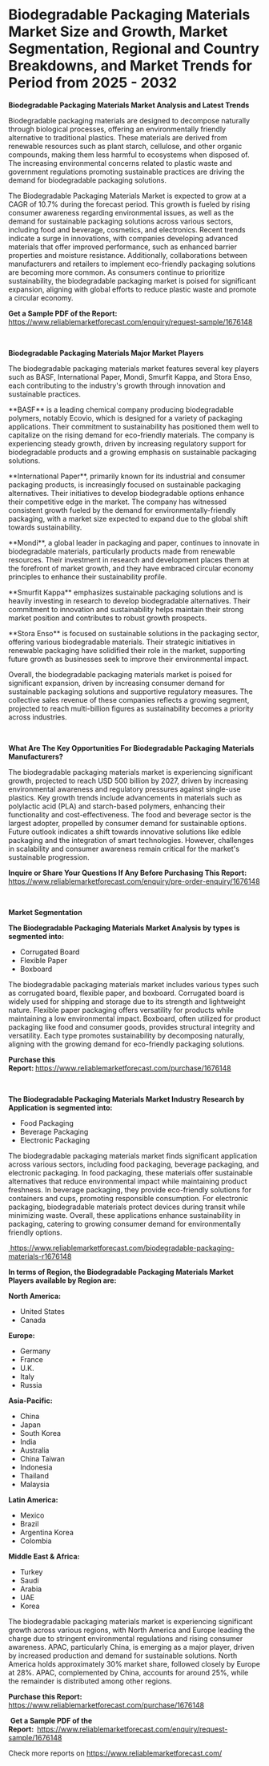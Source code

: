 <p><h1>Biodegradable Packaging Materials Market Size and Growth, Market Segmentation, Regional and Country Breakdowns, and Market Trends for Period from 2025 -  2032</h1></p><p><strong>Biodegradable Packaging Materials Market Analysis and Latest Trends</strong></p>
<p><p>Biodegradable packaging materials are designed to decompose naturally through biological processes, offering an environmentally friendly alternative to traditional plastics. These materials are derived from renewable resources such as plant starch, cellulose, and other organic compounds, making them less harmful to ecosystems when disposed of. The increasing environmental concerns related to plastic waste and government regulations promoting sustainable practices are driving the demand for biodegradable packaging solutions.</p><p>The Biodegradable Packaging Materials Market is expected to grow at a CAGR of 10.7% during the forecast period. This growth is fueled by rising consumer awareness regarding environmental issues, as well as the demand for sustainable packaging solutions across various sectors, including food and beverage, cosmetics, and electronics. Recent trends indicate a surge in innovations, with companies developing advanced materials that offer improved performance, such as enhanced barrier properties and moisture resistance. Additionally, collaborations between manufacturers and retailers to implement eco-friendly packaging solutions are becoming more common. As consumers continue to prioritize sustainability, the biodegradable packaging market is poised for significant expansion, aligning with global efforts to reduce plastic waste and promote a circular economy.</p></p>
<p><strong>Get a Sample PDF of the Report:&nbsp;</strong> <a href="https://www.reliablemarketforecast.com/enquiry/request-sample/1676148?utm_campaign=3126&utm_medium=2&utm_source=Github&utm_content=ia&utm_term=01042025&utm_id=biodegradable-packaging-materials">https://www.reliablemarketforecast.com/enquiry/request-sample/1676148</a></p>
<p>&nbsp;</p>
<p><strong>Biodegradable Packaging Materials Major Market Players</strong></p>
<p><p>The biodegradable packaging materials market features several key players such as BASF, International Paper, Mondi, Smurfit Kappa, and Stora Enso, each contributing to the industry's growth through innovation and sustainable practices.</p><p>**BASF** is a leading chemical company producing biodegradable polymers, notably Ecovio, which is designed for a variety of packaging applications. Their commitment to sustainability has positioned them well to capitalize on the rising demand for eco-friendly materials. The company is experiencing steady growth, driven by increasing regulatory support for biodegradable products and a growing emphasis on sustainable packaging solutions.</p><p>**International Paper**, primarily known for its industrial and consumer packaging products, is increasingly focused on sustainable packaging alternatives. Their initiatives to develop biodegradable options enhance their competitive edge in the market. The company has witnessed consistent growth fueled by the demand for environmentally-friendly packaging, with a market size expected to expand due to the global shift towards sustainability.</p><p>**Mondi**, a global leader in packaging and paper, continues to innovate in biodegradable materials, particularly products made from renewable resources. Their investment in research and development places them at the forefront of market growth, and they have embraced circular economy principles to enhance their sustainability profile.</p><p>**Smurfit Kappa** emphasizes sustainable packaging solutions and is heavily investing in research to develop biodegradable alternatives. Their commitment to innovation and sustainability helps maintain their strong market position and contributes to robust growth prospects.</p><p>**Stora Enso** is focused on sustainable solutions in the packaging sector, offering various biodegradable materials. Their strategic initiatives in renewable packaging have solidified their role in the market, supporting future growth as businesses seek to improve their environmental impact.</p><p>Overall, the biodegradable packaging materials market is poised for significant expansion, driven by increasing consumer demand for sustainable packaging solutions and supportive regulatory measures. The collective sales revenue of these companies reflects a growing segment, projected to reach multi-billion figures as sustainability becomes a priority across industries.</p></p>
<p>&nbsp;</p>
<p><strong>What Are The Key Opportunities For Biodegradable Packaging Materials Manufacturers?</strong></p>
<p><p>The biodegradable packaging materials market is experiencing significant growth, projected to reach USD 500 billion by 2027, driven by increasing environmental awareness and regulatory pressures against single-use plastics. Key growth trends include advancements in materials such as polylactic acid (PLA) and starch-based polymers, enhancing their functionality and cost-effectiveness. The food and beverage sector is the largest adopter, propelled by consumer demand for sustainable options. Future outlook indicates a shift towards innovative solutions like edible packaging and the integration of smart technologies. However, challenges in scalability and consumer awareness remain critical for the market's sustainable progression.</p></p>
<p><strong>Inquire or Share Your Questions If Any Before Purchasing This Report:</strong> <a href="https://www.reliablemarketforecast.com/enquiry/pre-order-enquiry/1676148?utm_campaign=3126&utm_medium=2&utm_source=Github&utm_content=ia&utm_term=01042025&utm_id=biodegradable-packaging-materials">https://www.reliablemarketforecast.com/enquiry/pre-order-enquiry/1676148</a></p>
<p>&nbsp;</p>
<p><strong>Market Segmentation</strong></p>
<p><strong>The Biodegradable Packaging Materials Market Analysis by types is segmented into:</strong></p>
<p><ul><li>Corrugated Board</li><li>Flexible Paper</li><li>Boxboard</li></ul></p>
<p><p>The biodegradable packaging materials market includes various types such as corrugated board, flexible paper, and boxboard. Corrugated board is widely used for shipping and storage due to its strength and lightweight nature. Flexible paper packaging offers versatility for products while maintaining a low environmental impact. Boxboard, often utilized for product packaging like food and consumer goods, provides structural integrity and versatility. Each type promotes sustainability by decomposing naturally, aligning with the growing demand for eco-friendly packaging solutions.</p></p>
<p><strong>Purchase this Report:&nbsp;</strong><a href="https://www.reliablemarketforecast.com/purchase/1676148?utm_campaign=3126&utm_medium=2&utm_source=Github&utm_content=ia&utm_term=01042025&utm_id=biodegradable-packaging-materials">https://www.reliablemarketforecast.com/purchase/1676148</a></p>
<p>&nbsp;</p>
<p><strong>The Biodegradable Packaging Materials Market Industry Research by Application is segmented into:</strong></p>
<p><ul><li>Food Packaging</li><li>Beverage Packaging</li><li>Electronic Packaging</li></ul></p>
<p><p>The biodegradable packaging materials market finds significant application across various sectors, including food packaging, beverage packaging, and electronic packaging. In food packaging, these materials offer sustainable alternatives that reduce environmental impact while maintaining product freshness. In beverage packaging, they provide eco-friendly solutions for containers and cups, promoting responsible consumption. For electronic packaging, biodegradable materials protect devices during transit while minimizing waste. Overall, these applications enhance sustainability in packaging, catering to growing consumer demand for environmentally friendly options.</p></p>
<p><a href="https://www.reliablemarketforecast.com/biodegradable-packaging-materials-r1676148?utm_campaign=3126&utm_medium=2&utm_source=Github&utm_content=ia&utm_term=01042025&utm_id=biodegradable-packaging-materials">&nbsp;https://www.reliablemarketforecast.com/biodegradable-packaging-materials-r1676148</a></p>
<p><strong>In terms of Region, the Biodegradable Packaging Materials Market Players available by Region are:</strong></p>
<p>
    <p> <strong> North America: </strong>
        <ul>
            <li>United States</li>
            <li>Canada</li>
        </ul>
        </p> 
    <p> <strong> Europe: </strong>
        <ul>
            <li>Germany</li>
            <li>France</li>
            <li>U.K.</li>
            <li>Italy</li>
            <li>Russia</li>
        </ul>
        </p> 
    <p> <strong> Asia-Pacific: </strong>
        <ul>
            <li>China</li>
            <li>Japan</li>
            <li>South Korea</li>
            <li>India</li>
            <li>Australia</li>
            <li>China Taiwan</li>
            <li>Indonesia</li>
            <li>Thailand</li>
            <li>Malaysia</li>
        </ul>
        </p> 
    <p> <strong> Latin America: </strong>
        <ul>
            <li>Mexico</li>
            <li>Brazil</li>
            <li>Argentina Korea</li>
            <li>Colombia</li>
        </ul>
        </p> 
    <p> <strong> Middle East & Africa: </strong>
        <ul>
            <li>Turkey</li>
            <li>Saudi</li>
            <li>Arabia</li>
            <li>UAE</li>
            <li>Korea</li>
        </ul>
    </p>
    </p>
<p><p>The biodegradable packaging materials market is experiencing significant growth across various regions, with North America and Europe leading the charge due to stringent environmental regulations and rising consumer awareness. APAC, particularly China, is emerging as a major player, driven by increased production and demand for sustainable solutions. North America holds approximately 30% market share, followed closely by Europe at 28%. APAC, complemented by China, accounts for around 25%, while the remainder is distributed among other regions.</p></p>
<p><strong>Purchase this Report: </strong><a href="https://www.reliablemarketforecast.com/purchase/1676148?utm_campaign=3126&utm_medium=2&utm_source=Github&utm_content=ia&utm_term=01042025&utm_id=biodegradable-packaging-materials">https://www.reliablemarketforecast.com/purchase/1676148</a></p>
<p>&nbsp;<strong>Get a Sample PDF of the Report:&nbsp;&nbsp;</strong><a href="https://www.reliablemarketforecast.com/enquiry/request-sample/1676148?utm_campaign=3126&utm_medium=2&utm_source=Github&utm_content=ia&utm_term=01042025&utm_id=biodegradable-packaging-materials">https://www.reliablemarketforecast.com/enquiry/request-sample/1676148</a></p>
<p><strong></strong></p>
<p>Check more reports on <a href="https://www.reliablemarketforecast.com/?utm_campaign=3126&utm_medium=2&utm_source=Github&utm_content=ia&utm_term=01042025&utm_id=biodegradable-packaging-materials">https://www.reliablemarketforecast.com/</a></p>